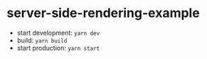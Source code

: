 # server-side-rendering-example

* start development: `yarn dev`
* build: `yarn build`
* start production: `yarn start`
